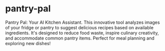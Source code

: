 # pantry-pal
Pantry Pal: Your AI Kitchen Assistant. This innovative tool analyzes images of your fridge or pantry to suggest delicious recipes based on available ingredients. It's designed to reduce food waste, inspire culinary creativity, and accommodate common pantry items. Perfect for meal planning and exploring new dishes!
